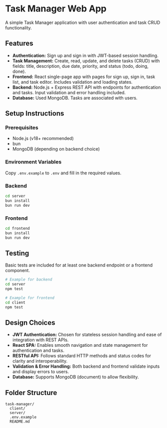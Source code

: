 # Task Manager Web App

A simple Task Manager application with user authentication and task CRUD functionality.

## Features

- **Authentication:** Sign up and sign in with JWT-based session handling.
- **Task Management:** Create, read, update, and delete tasks (CRUD) with fields: title, description, due date, priority, and status (todo, doing, done).
- **Frontend:** React single-page app with pages for sign up, sign in, task list, and task editor. Includes validation and loading states.
- **Backend:** Node.js + Express REST API with endpoints for authentication and tasks. Input validation and error handling included.
- **Database:** Used MongoDB. Tasks are associated with users.

## Setup Instructions

### Prerequisites

- Node.js (v18+ recommended)
- bun
- MongoDB (depending on backend choice)

### Environment Variables

Copy `.env.example` to `.env` and fill in the required values.

### Backend

```bash
cd server
bun install
bun run dev
```

### Frontend

```bash
cd frontend
bun install
bun run dev
```

## Testing

Basic tests are included for at least one backend endpoint or a frontend component.

```bash
# Example for backend
cd server
npm test

# Example for frontend
cd client
npm test
```

## Design Choices

- **JWT Authentication:** Chosen for stateless session handling and ease of integration with REST APIs.
- **React SPA:** Enables smooth navigation and state management for authentication and tasks.
- **RESTful API:** Follows standard HTTP methods and status codes for clarity and interoperability.
- **Validation & Error Handling:** Both backend and frontend validate inputs and display errors to users.
- **Database:** Supports MongoDB (document) to allow flexibility.

## Folder Structure

```
task-manager/
  client/
  server/
  .env.example
  README.md
```
